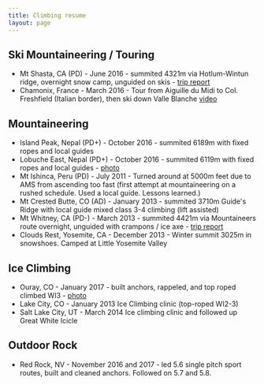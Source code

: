 ```yaml
---
title: Climbing resume
layout: page
---
```


## Ski Mountaineering / Touring
* Mt Shasta, CA (PD) - June 2016 - summited 4321m via Hotlum-Wintun ridge, overnight snow camp, unguided on skis - [trip report](https://www.facebook.com/notes/scott-shapiro/skiing-mount-shasta-2016/10154386704841802)
* Chamonix, France - March 2016 - Tour from Aiguille du Midi to Col. Freshfield (Italian border), then ski down Valle Blanche [video](https://www.instagram.com/p/BDbnKtPuIkw/)

## Mountaineering
* Island Peak, Nepal (PD+) - October 2016 - summited 6189m with fixed ropes and local guides
* Lobuche East, Nepal (PD+) - October 2016 - summited 6119m with fixed ropes and local guides - [photo](https://www.instagram.com/p/BM7pdI5jf5Z/)
* Mt Ishinca, Peru (PD) - July 2011 - Turned around at 5000m feet due to AMS from ascending too fast (first attempt at mountaineering on a rushed schedule. Used a local guide. Lessons learned.)
* Mt Crested Butte, CO (AD) - January 2013 - summited 3710m Guide's Ridge with local guide mixed class 3-4 climbing (lift assisted)
* Mt Whitney, CA (PD-) - March 2013 - summited 4421m via Mountaineers route overnight, unguided with crampons / ice axe - [trip report](http://www.whitneyzone.com/wz/ubbthreads.php/topics/30565/Mountaineer's_Route_March_22-2)
* Clouds Rest, Yosemite, CA - December 2013 - Winter summit 3025m in snowshoes. Camped at Little Yosemite Valley

## Ice Climbing
* Ouray, CO - January 2017 - built anchors, rappeled, and top roped climbed WI3 - [photo](https://www.instagram.com/p/BPQl0kxjenK/)
* Lake City, CO - January 2013 Ice Climbing clinic (top-roped WI2-3)
* Salt Lake City, UT - March 2014 Ice climbing clinic and followed up Great White Icicle

## Outdoor Rock
* Red Rock, NV - November 2016 and 2017 - led 5.6 single pitch sport routes, built and cleaned anchors. Followed on 5.7 and 5.8.
